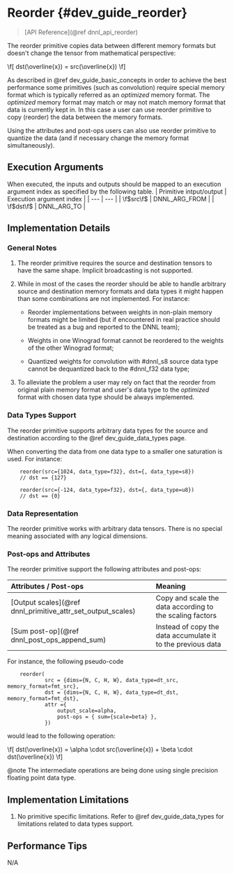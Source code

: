 Reorder {#dev_guide_reorder}
============================

>
> [API Reference](@ref dnnl_api_reorder)
>

The reorder primitive copies data between different memory formats but doesn't
change the tensor from mathematical perspective:

\f[
    dst(\overline{x}) = src(\overline{x})
\f]

As described in @ref dev_guide_basic_concepts in order to achieve the best
performance some primitives (such as convolution) require special memory format
which is typically referred as an *optimized* memory format. The *optimized*
memory format may match or may not match memory format that data is currently
kept in. In this case a user can use reorder primitive to copy (reorder) the
data between the memory formats.

Using the attributes and post-ops users can also use reorder primitive to
quantize the data (and if necessary change the memory format simultaneously).

## Execution Arguments
When executed, the inputs and outputs should be mapped to an execution
argument index as specified by the following table.
| Primitive intput/output | Execution argument index |
| ---                     | ---                      |
| \f$src\f$               | DNNL_ARG_FROM            |
| \f$dst\f$               | DNNL_ARG_TO              |


## Implementation Details

### General Notes

1. The reorder primitive requires the source and destination tensors to have
   the same shape. Implicit broadcasting is not supported.

2. While in most of the cases the reorder should be able to handle arbitrary
   source and destination memory formats and data types it might happen than
   some combinations are not implemented. For instance:

   - Reorder implementations between weights in non-plain memory formats might
     be limited (but if encountered in real practice should be treated as a
     bug and reported to the DNNL team);

   - Weights in one Winograd format cannot be reordered to the weights of the
     other Winograd format;

   - Quantized weights for convolution with #dnnl_s8 source data type cannot
     be dequantized back to the #dnnl_f32 data type;

3. To alleviate the problem a user may rely on fact that the reorder from
   original plain memory format and user's data type to the *optimized* format
   with chosen data type should be always implemented.

### Data Types Support

The reorder primitive supports arbitrary data types for the source and
destination according to the @ref dev_guide_data_types page.

When converting the data from one data type to a smaller one
saturation is used. For instance:

~~~
    reorder(src={1024, data_type=f32}, dst={, data_type=s8})
    // dst == {127}

    reorder(src={-124, data_type=f32}, dst={, data_type=u8})
    // dst == {0}
~~~

### Data Representation

The reorder primitive works with arbitrary data tensors. There is no special
meaning associated with any logical dimensions.

### Post-ops and Attributes

The reorder primitive support the following attributes and post-ops:

| Attributes / Post-ops                                         | Meaning
| :--                                                           | :--
| [Output scales](@ref dnnl_primitive_attr_set_output_scales) | Copy and scale the data according to the scaling factors
| [Sum post-op](@ref dnnl_post_ops_append_sum)                | Instead of copy the data accumulate it to the previous data

For instance, the following pseudo-code

~~~
    reorder(
            src = {dims={N, C, H, W}, data_type=dt_src, memory_format=fmt_src},
            dst = {dims={N, C, H, W}, data_type=dt_dst, memory_format=fmt_dst},
            attr ={
                output_scale=alpha,
                post-ops = { sum={scale=beta} },
            })
~~~

would lead to the following operation:

\f[
    dst(\overline{x}) =
            \alpha \cdot src(\overline{x}) +
            \beta  \cdot dst(\overline{x})
\f]

@note The intermediate operations are being done using single precision
floating point data type.


## Implementation Limitations

1. No primitive specific limitations. Refer to @ref dev_guide_data_types for
   limitations related to data types support.


## Performance Tips

N/A
